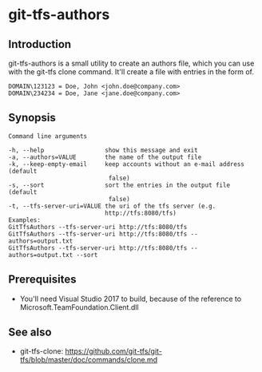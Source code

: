 # git-tfs-authors

## Introduction
git-tfs-authors is a small utility to create an authors file, which you can use with the git-tfs clone command. It'll create a file with entries in the form of.

    DOMAIN\123123 = Doe, John <john.doe@company.com>
    DOMAIN\234234 = Doe, Jane <jane.doe@company.com>

## Synopsis

	Command line arguments
	
	-h, --help                 show this message and exit
	-a, --authors=VALUE        the name of the output file
	-k, --keep-empty-email     keep accounts without an e-mail address (default
								false)
	-s, --sort                 sort the entries in the output file (default
								false)
	-t, --tfs-server-uri=VALUE the uri of the tfs server (e.g.
                               http://tfs:8080/tfs)
	Examples:
	GitTfsAuthors --tfs-server-uri http://tfs:8080/tfs
	GitTfsAuthors --tfs-server-uri http://tfs:8080/tfs --authors=output.txt
	GitTfsAuthors --tfs-server-uri http://tfs:8080/tfs --authors=output.txt --sort

## Prerequisites
* You'll need Visual Studio 2017 to build, because of the reference to Microsoft.TeamFoundation.Client.dll
    
## See also
* git-tfs-clone: https://github.com/git-tfs/git-tfs/blob/master/doc/commands/clone.md
